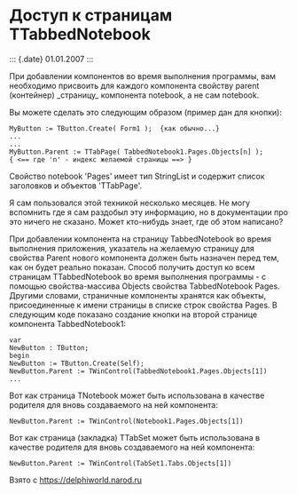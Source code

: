 Доступ к страницам TTabbedNotebook
==================================

::: {.date}
01.01.2007
:::

При добавлении компонентов во время выполнения программы, вам необходимо
присвоить для каждого компонента свойству parent (контейнер)
\_страницу\_ компонента notebook, а не сам notebook.

Вы можете сделать это следующим образом (пример дан для кнопки):

    MyButton := TButton.Create( Form1 );  {как обычно...}
    ...
    ...
    MyButton.Parent := TTabPage( TabbedNotebook1.Pages.Objects[n] );
    { <== где 'n' - индекс желаемой страницы ==> }

Свойство notebook \'Pages\' имеет тип StringList и содержит список
заголовков и объектов \'TTabPage\'.

Я сам пользовался этой техникой несколько месяцев. Не могу вспомнить где
я сам раздобыл эту информацию, но в документации про это ничего не
сказано. Может кто-нибудь знает, где об этом написано?

При добавлении компонента на страницу TabbedNotebook во время выполнения
приложения, указатель на желаемую страницу для свойства Parent нового
компонента должен быть назначен перед тем, как он будет реально показан.
Способ получить доступ ко всем страницам TTabbedNotebook во время
выполнения программы - с помощью свойства-массива Objects свойства
TabbedNotebook Pages. Другими словами, страничные компоненты хранятся
как объекты, присоединенные к имени страницы в списке строк свойства
Pages. В следующим коде показано создание кнопки на второй странице
компонента TabbedNotebook1:

    var
    NewButton : TButton;
    begin
    NewButton := TButton.Create(Self);
    NewButton.Parent := TWinControl(TabbedNotebook1.Pages.Objects[1])
    ...

Вот как страница TNotebook может быть использована в качестве родителя
для вновь создаваемого на ней компонента:

    NewButton.Parent := TWinControl(Notebook1.Pages.Objects[1])

Вот как страница (закладка) TTabSet может быть использована в качестве
родителя для вновь создаваемого на ней компонента:

    NewButton.Parent := TWinControl(TabSet1.Tabs.Objects[1])

Взято с <https://delphiworld.narod.ru>
